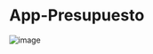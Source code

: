 # App-Presupuesto

![image](https://user-images.githubusercontent.com/75347229/149465385-bc139286-f3cc-4cb9-9e7e-d3ba6f93298a.png)
